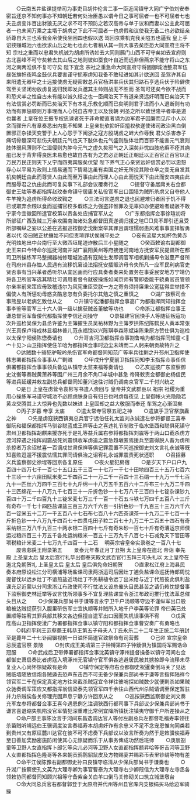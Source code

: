 <!-- { "loadSidebar": true } -->
　　○云南五井盐课提举司为事吏目胡仲伦言二事一臣近闻镇守大同广宁伯刘安奉密旨还京不知何事亦不知朝廷若何处治臣愚以谓今日之事可屈者一也不可屈者七也夫丑虏变诈百出豺狼无厌之求不可不预防之若汉高帝与单于议和而妻以公主此可屈者一也未闻万乘之主壻于胡虏之下此不可屈者一也虏假和议使我无备二也必欲结亲骄尊自大三也索我金帛使我坐困四也假以送  驾回京乘机克我关隘五也逼我  皇上手诏挟赚城池六也欲求山后之地七也此七者稍从其一则大事去矣臣恐大同宣府主将不知  宗社之重而以忠君失机诚为胡虏所诱如去大同则鴈门山西不可守矣如去宣府则古北喜峰不可守矣若去其山后之地则彼如蚕食叶自近而远非但燕京不能守将山之东河之南两淮俱不复可守矣  陛下宜念  宗社之重急命大同宣府守将固御城池整肃军伍昼张旗帜夜鸣金鼓伏兵要害谨守扼塞虏知我备不敢轻进如其计欲送回  圣驾许其自来阳遣无器甲之士远接使虏无疑密敕总兵官杨洪率兵伏其归路石亨选兵伏于险僻俟  驾至关坚闭勿放虏复逃归我即发兵邀其主帅则战无不胜而  圣驾可还矣今欲不战而和恐犬羊之性自古未有能以诚久结之也一臣闻治天下有道亲贤远奸明而已矣治天下有法信赏必罚断而已矣治天下有本礼乐教化顺而已矣明则君子进而小人退断则有功劝而有罪惩顺则万事理而人心悦自古帝王以及我朝  列圣之所以致世隆平者率是道也曩者  上皇在位王振专权忠谏者死于非命鲠直者谪为边军君子因廉而见斥小人以贪而骤升凡有章奏悉出内批不知果  上皇亲批欤抑奸臣擅权欤遂使诸司政治黑白倒置邪正杂揉天变警于上人心怨于下闽浙之寇方殷胡虏之衅大作辱我  君父杀害赤子痛切骨髓深可悲伤夫朝廷元气也天下肢体也元气盛则肢体壮而百邪不能害元气衰则肢体弱风薄则不仁湿侵则为肿今元气之虚久矣邪气之入深矣非忧四肢疮癣不痊其痈疽已发于背非得良医未易愈也故自古有为之君必正朝廷正朝廷以正百官正百官以正万民万民正则天下乂宁而四夷宾服矣伏望  陛下养气正心亲贤远奸信赏必罚以忠恕存心以平易为政则上情易通而下情易达虽有卖国之奸无所投其隙仓卒之变无自发其机矣朝廷由此而尊贤人由此而至万事由此而理人心由此而悦天下由此而安四夷由此而服辱君之仇由此而可复矣事下礼部会议覆奏行之
　　○提督守备居庸关右佥都御史王竑等奏都指挥赵玟奉命镇守居庸关私役官军出口围猎为贼所杀虏又自夺他人牛羊掩为追虏所得命收玫鞫之
　　○三法司言逆虏之退也民避难归者困于饥不得已或取弃余粮以食而巡捕官校多煆炼之为强盗非惟罪及无辜抑亦使避难者疑骇不敢宁家今宜徵回所遣官校第以责各处应捕官军从之
　　○广东都指挥佥事徐瑄初将所部征广西及贼三万余攻围南海诸处急都督田真遂调归援之瑄□□具不即引还且受所部嘱纵之妄以公差在逃报巡按御史沈衡案举其罪且谓瑄懦弱患风难事事宜择智勇者以代  帝曰贼正扰攘姑不问但责瑄罪状俟贼平处之
　　○夜有流星大如杯色黄赤光明烛地出中台南行至大微西垣尾迹炸散后三小星随之
　　○癸酉敕谕右副都御史王来曰今特命尔巡抚河南并湖广襄阳黄州等府接连河南地方抚安军民提督所在都司卫所操练军马整搠器械修理城池遇有寇贼生发即调官军相机剿捕毋令滋蔓严督所在司府州县存恤人民遇有流移饥窘设法招抚安插赈济毋令失所凡一应军民利病官吏贤否事有当兴革者悉听尔从宜区画而行应具奏者奏来处置务在事妥民安地方宁靖仍将各卫所官军选其精壮可调用者督令就彼操练如闻京师有警即委能干骁勇官员管领尔亲率前来策应毋致稽违尔为风宪重臣受朕一方之寄务须持廉秉公宽猛得宜举措不偏使人有所惩劝毋惑贪酷怠忽有负委托尔其勉之慎之重慎之
　　○湖广按察司佥事熊昱以老病乞致仕从之
　　○升镇守松潘都指挥佥事高广为都指挥同知指挥佥事李鉴等官军三十六人俱一级以擒获贼首董敏等功也
　　○命浙江都指挥佥事王谦总督官军备倭代都指挥使李信还司操守
　　○录福建官民快手人等随征叛寇功次升巡检吴保为县丞许鉴为主簿擢生员吴祐林野为主簿罗拱陈纪陈鹤民人黄本常张兴王真保卢得成林显祖林普儿范永福饶以兴陈琪李森陈斌柒陈秉原方赞仕俱为巡检以太保宁阳侯陈懋奏请也
　　○升哥吉河卫都指挥佥事劄鲁哈为都指挥同知童＜宀十见＞山卫指挥使住羊哈为都指挥佥事时边尘未靖而二人躬来朝贡故特升之
　　○达贼数十骑犯驴鞍岭杀伤官军命都督同知范广等率兵往剿之升邳州卫指挥使韩志署都指挥佥事事从广剿贼
　　○甲戌升宁夏前卫指挥同知李玉指挥佥事任信俱署都指挥佥事事领兵备边从镇守太监来福等奏请也
　　○乙亥巡按广东监察御史沈衡等奏贼黄萧养等围广州三月余不角□羊城中甚急  帝降敕责佥都御史杨信民等进兵延缓并敕左副总兵都督同知董兴速往讨贼仍调南京官军二千付兴统之
　　○是日  上皇在虏营令袁彬写书遣人赍回与  皇帝并文武群臣以  祖宗  社稷为重用心操练军马谨守城池不必顾虑朕身自有归日也时虏每夜见  上皇御帐火光隐隐若黄龙交腾其上大惊异也先数以妹进  上皇固却之益大敬服而奉还  车驾之心渐固矣
　　○丙子岁暮  帝享  太庙
　　○遣太常寺官祭五祀之神
　　○遣旗手卫官祭旗纛之神
　　○先是虏寇狭西镇夷总兵官宁远伯任礼太监刘永诚遣左参将都督王喜奉御阮和福保都指挥马驯谷聪蓝成王祥等击之喜违礼节制败于临水堡西和聪俱死镇守肃州卫都指挥胡麒来援亦死于是礼等益兵属右参将都指挥刘震等于两山口截杀虏方渡河猝遇之指挥阎震战死刘震惧收军虏追之震急趋墩匿焉援兵至震得脱人畜为虏所杀掠者万余诏杖喜一百谪戍甘肃保祥等俱记罪震置不问巡按御史刘文言礼永诚等既知喜败逗遛不援震怯懦其罪同请俱治之诏宥礼永诚罪震责死状还职
　　○召招募义兵监察御史徐埕等回京各复原任
　　○夜火星犯房宿
　　○是岁天下户口户九百四十四万七千一百七十五口五千三百一十七万一千七十田地四百三十五万七百六十三顷一十六亩田赋米麦二千四百二十一万二千一百四十三石绢一十九万一千七百九十一匹丝六万四千三百七十九斤绵一十八万五千五百六十二斤布三十九万二千四十三匹绵花一十八万九千七百三十一斤折色钞一十七万八千三百四十七锭杂课钞九百四十万二千四百九十三锭米麦七万三千一百一十石五斗铁七万四千五百八十三斤有奇布一千七十四匹盐课盐三百三万六千六百一引折色钞一千九百三十三万六千六百一锭米五十二万一千五百八十七石布七百八十六匹茶课茶一十九万二千七百一十斤折色钞一十八万九千四百七十四贯屯田子粒二百七十九万二千二百五十四石有奇采纳银三万八千九百三十两水银二百四十七斤有奇朱砂一百七十斤有奇漕运京师儧运过粮四百三十万五千各处运纳粮米一百五十三万九千八百七十石减免天下官田等项税粮计米麦二十七万九千四百一十二石
　明英宗睿皇帝实录卷之一百八十七
　　废帝郕戾王附录第五
　　景泰元年春正月丁丑朔  太上皇帝在迤北  帝诣  奉先殿  上圣皇太后  皇太后宫行礼毕出御奉天殿文武百官行五拜三叩头礼以  太上皇帝在迤北免朝贺礼  上圣皇太后  皇太后  皇后俱免命妇朝贺
　　○直隶松江府上海县民奏本府原设松江分司横浦等场盐课司隶两浙运司后因灶丁逋负盐课命巡抚侍郎周忱提督忱以远乡灶丁不谙煎盐近场灶丁不务耕植令远丁出米给与近丁代煎彼此俱利盐课充足近蒙以分司隶浙江布政使司不行忱法又设总催头目民甚苦之请仍敕忱提督事下监察御史林廷举等议言忱所领事多不宜复理盐课宜令浙江布政司推行忱法革总催头目从之
　　○少保兼兵部尚书于谦等言永宁卫千户汤顺等守边不谨纵军出口般粮被达贼捉获引入腹里斫伤军士宜执顺等并贼所入地千户李英等论罪  帝曰英已处置顺等姑宥其罪兵部其移文各边但擅自遣军出口因而失机误事俱不宥
　　○戊寅陛高山卫指挥使淩广为署都指挥佥事以镇守阳和都指挥佥事曹安奏广有勇略也
　　○韩府平利王范壑薨王韩恭王第五子母夫人丁氏永乐二十二年生正统二年册封至是薨年二十七讣闻辍视朝一日谥怀简遣官致祭命有司营葬
　　○己卯  宣宗皇帝忌辰遣官祭  景陵
　　○封庆成王美埥第三子钟镈第四子钟錂俱为镇国将军赐诰命冠服
　　○命武成后卫带俸署都指挥佥事沈英镇守涿州提督操备以镇守河间右佥都御史萧启奏比者虏寇入境涿州无官镇守官军俱各逃避居民被其掳掠即今流移未尽复业人心尚怀惊疑故有是命
　　○镇守保定等府右佥都御史祝暹奏倒马关了见达贼临墙随放信炮各贼遁去恐声东击西不可无备少保兼兵部尚书于谦等言指挥陆祥今领官军二千在保定真定地方往来截杀贼寇宜令祥往彼哨探如贼数少就便剿杀如果贼众驰奏调军策应又都指挥翁信梁泰先领官军四千余往山西代州杀贼请调至保定暂驻并力杀贼俟各关修理完固声息宁静方许回京从之
　　○巡按狭西监察御史刘文奏充军左参将都督佥事王喜今遇恩例乞注调狭西行都司事下兵部议少保兼兵部尚书于谦言喜退缩失机陷没官军情犯深重难比常例宜降所镇抚注镇夷守御千户所差操从之
　　○命户部主事陈汝言于河间东昌选调达官人等付左副总兵左都督毛福寿率领往杀苗贼听靖远伯王骥调度汝言奏福寿本胡虏奸诈有余忠义不足不念宠恩惟向同类若到贵州又有原征麓川达官在彼不可不虑奏下兵部议以汝言所奏为然于是敕骥俟福寿至日善加奖励密施防闲使其心无惊疑而乐于从事务俾成功然后班师
　　○庚辰劄童等卫野人女直指挥卜郎乞等朵儿必河等卫野人女直都指挥额昇哈等哥吉河等卫野人女直都指挥色隆哥等各来朝贡鸦鹘貂鼠皮及方物赐宴并赐彩币表里钞绢等物有差
　　○命平江侯陈豫右副都御史孙曰良镇守临清从少保兵部尚书于谦奏也
　　○升湖广按察使孔文英为大理寺卿为事官曹泰为大理寺右少卿叚信为大理寺左寺丞各领敕协同都督同知顾兴祖等守备紫金关白羊口倒马关修砌关口筑立城堡墩台
　　○命大同总兵官右都督郭登于太原府并代州等州县官库内支银绢买马给边军骑操
